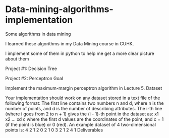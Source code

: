 # Data-mining-algorithms-implementation
Some algorithms in data mining

I learned these algorithms in my Data Mining course in CUHK.

I implement some of them in python to help me get a more clear picture about them

Project #1: Decision Tree

Project #2: Perceptron
Goal

Implement the maximum-margin perceptron algorithm in Lecture 5.
Dataset

Your implementation should work on any dataset stored in a text file of the following format:
The first line contains two numbers n and d, where n is the number of points, and d is the number of describing attributes.
The i-th line (where i goes from 2 to n + 1) gives the (i - 1)-th point in the dataset as: 
x1 x2 ... xd c
where the first d values are the coordinates of the point, and c = 1 (if the point is blue) or 0 (red).
An example dataset of 4 two-dimensional points is: 
4 2
1 2 0
2 1 0 
3 2 1
2 4 1
Deliverables


